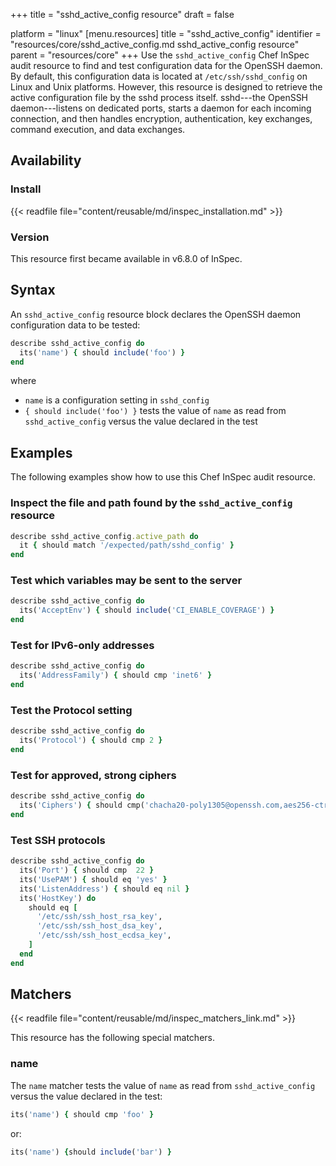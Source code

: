 +++
title = "sshd_active_config resource"
draft = false

platform = "linux"
[menu.resources]
    title = "sshd_active_config"
    identifier = "resources/core/sshd_active_config.md sshd_active_config resource"
    parent = "resources/core"
+++
Use the `sshd_active_config` Chef InSpec audit resource to find and test configuration data for the OpenSSH daemon. By default, this configuration data is located at `/etc/ssh/sshd_config` on Linux and Unix platforms. However, this resource is designed to retrieve the active configuration file by the sshd process itself. sshd---the OpenSSH daemon---listens on dedicated ports, starts a daemon for each incoming connection, and then handles encryption, authentication, key exchanges, command execution, and data exchanges.

## Availability

### Install

{{< readfile file="content/reusable/md/inspec_installation.md" >}}

### Version

This resource first became available in v6.8.0 of InSpec.

## Syntax

An `sshd_active_config` resource block declares the OpenSSH daemon configuration data to be tested:

```ruby
describe sshd_active_config do
  its('name') { should include('foo') }
end
```

where

- `name` is a configuration setting in `sshd_config`
- `{ should include('foo') }` tests the value of `name` as read from `sshd_active_config` versus the value declared in the test

## Examples

The following examples show how to use this Chef InSpec audit resource.

### Inspect the file and path found by the `sshd_active_config` resource

```ruby
describe sshd_active_config.active_path do
  it { should match '/expected/path/sshd_config' }
end
```

### Test which variables may be sent to the server

```ruby
describe sshd_active_config do
  its('AcceptEnv') { should include('CI_ENABLE_COVERAGE') }
end
```

### Test for IPv6-only addresses

```ruby
describe sshd_active_config do
  its('AddressFamily') { should cmp 'inet6' }
end
```

### Test the Protocol setting

```ruby
describe sshd_active_config do
  its('Protocol') { should cmp 2 }
end
```

### Test for approved, strong ciphers

```ruby
describe sshd_active_config do
  its('Ciphers') { should cmp('chacha20-poly1305@openssh.com,aes256-ctr,aes192-ctr,aes128-ctr') }
end
```

### Test SSH protocols

```ruby
describe sshd_active_config do
  its('Port') { should cmp  22 }
  its('UsePAM') { should eq 'yes' }
  its('ListenAddress') { should eq nil }
  its('HostKey') do
    should eq [
      '/etc/ssh/ssh_host_rsa_key',
      '/etc/ssh/ssh_host_dsa_key',
      '/etc/ssh/ssh_host_ecdsa_key',
    ]
  end
end
```

## Matchers

{{< readfile file="content/reusable/md/inspec_matchers_link.md" >}}

This resource has the following special matchers.

### name

The `name` matcher tests the value of `name` as read from `sshd_active_config` versus the value declared in the test:

```ruby
its('name') { should cmp 'foo' }
```

or:

```ruby
its('name') {should include('bar') }
```
